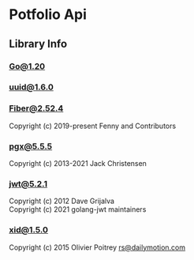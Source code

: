 # Potfolio Api

## Library Info

### Go@1.20

### uuid@1.6.0

### Fiber@2.52.4

Copyright (c) 2019-present Fenny and Contributors

### pgx@5.5.5

Copyright (c) 2013-2021 Jack Christensen

### jwt@5.2.1

Copyright (c) 2012 Dave Grijalva<br>
Copyright (c) 2021 golang-jwt maintainers

### xid@1.5.0

Copyright (c) 2015 Olivier Poitrey <rs@dailymotion.com>
